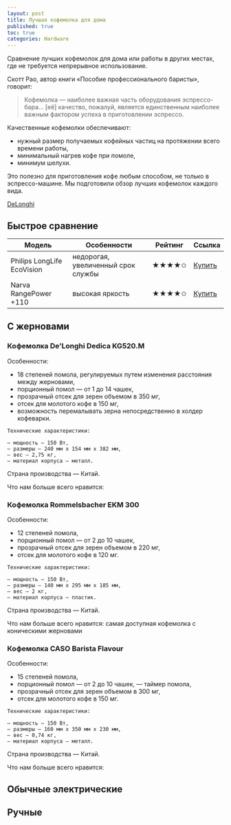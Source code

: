 ```yaml
---
layout: post
title: Лучшая кофемолка для дома
published: true
toc: true
categories: Hardware
---
```


Сравнение лучших кофемолок для дома или работы в других местах, где не требуется непрерывное использование.

Скотт Рао, автор книги «Пособие профессионального баристы», говорит:

> Кофемолка — наиболее важная часть оборудования эспрессо-бара… [её] качество, пожалуй, является единственным наиболее важным фактором успеха в приготовлении эспрессо.

Качественные кофемолки обеспечивают:
- нужный размер получаемых кофейных частиц на протяжении всего времени работы,
- минимальный нагрев кофе при помоле,
- минимум шелухи.

Это полезно для приготовления кофе любым способом, не только в эспрессо-машине. Мы подготовили обзор лучших кофемолок каждого вида.

<a href="{{ site.url }}/delonghi-kg-49/">DeLonghi</a>


## Быстрое сравнение

Модель | Особенности | Рейтинг | Ссылка
------------ | ------------- |------|---
Philips LongLife EcoVision | недорогая, увеличенный срок службы | ★★★★✩ | [Купить](https://goo.gl/jNw0T6)
Narva RangePower +110 | высокая яркость | ★★★★✩ | [Купить](https://goo.gl/8MXPyU)

## С жерновами

### Кофемолка De'Longhi Dedica KG520.M

Особенности:

- 18 степеней помола, регулируемых путем изменения расстояния между жерновами,
- порционный помол — от 1 до 14 чашек,
- прозрачный отсек для зерен объемом в 350 мг,
- отсек для молотого кофе в 150 мг,
- возможность перемалывать зерна непосредственно в холдер кофеварки.

```
Технические характеристики:

— мощность — 150 Вт,
— размеры — 240 мм x 154 мм x 382 мм,
— вес — 2,75 кг,
— материал корпуса — металл.
```
Страна производства — Китай.

Что нам больше всего нравится:

### Кофемолка Rommelsbacher EKM 300

Особенности:

- 12 степеней помола,
- порционный помол — от 2 до 10 чашек,
- прозрачный отсек для зерен объемом в 220 мг,
- отсек для молотого кофе в 120 мг.

```
Технические характеристики:

— мощность — 150 Вт,
— размеры — 140 мм x 295 мм x 185 мм,
— вес — 2 кг,
— материал корпуса — пластик.
```
Страна производства — Китай.

Что нам больше всего нравится: самая доступная кофемолка с коническими жерновами

### Кофемолка CASO Barista Flavour

Особенности:

- 15 степеней помола,
- порционный помол — от 2 до 10 чашек,
— таймер помола,
- прозрачный отсек для зерен объемом в 300 мг,
- отсек для молотого кофе в 150 мг.

```
Технические характеристики:

— мощность — 150 Вт,
— размеры — 160 мм x 350 мм x 230 мм,
— вес — 0,74 кг,
— материал корпуса — металл.
```
Страна производства — Китай.

Что нам больше всего нравится: 


## Обычные электрические

## Ручные 